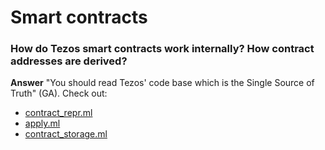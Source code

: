 # Smart contracts

### How do Tezos smart contracts work internally? How contract addresses are derived?

**Answer** "You should read Tezos' code base which is the Single Source of Truth" (GA). Check out:

* [contract\_repr.ml](https://gitlab.com/tezos/tezos/-/blob/master/src/proto\_alpha/lib\_protocol/contract\_repr.ml)
* [apply.ml](https://gitlab.com/tezos/tezos/-/blob/master/src/proto\_alpha/lib\_protocol/apply.ml#L676)
* [contract\_storage.ml](https://gitlab.com/tezos/tezos/-/blob/master/src/proto\_alpha/lib\_protocol/contract\_storage.ml#L473)
